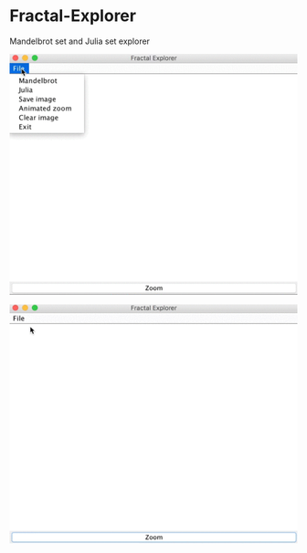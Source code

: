 # Fractal-Explorer
Mandelbrot set and Julia set explorer

 ![alt tag](Screenshots/mandelbrot.gif)
 
 ![alt tag](Screenshots/julia.gif)
 
